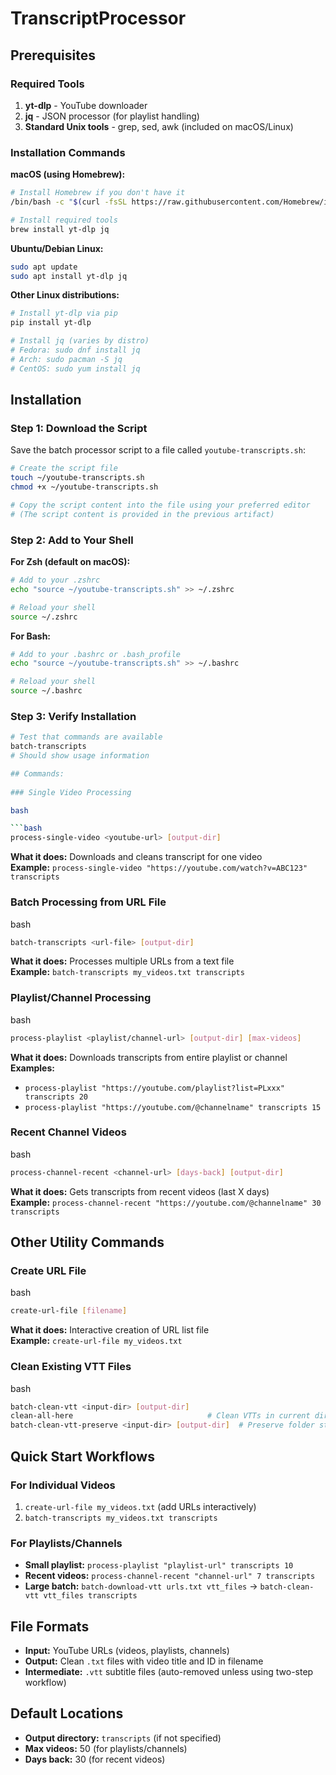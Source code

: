 # TranscriptProcessor

## Prerequisites

### Required Tools

1. **yt-dlp** - YouTube downloader
2. **jq** - JSON processor (for playlist handling)
3. **Standard Unix tools** - grep, sed, awk (included on macOS/Linux)

### Installation Commands

**macOS (using Homebrew):**

```bash
# Install Homebrew if you don't have it
/bin/bash -c "$(curl -fsSL https://raw.githubusercontent.com/Homebrew/install/HEAD/install.sh)"

# Install required tools
brew install yt-dlp jq
```

**Ubuntu/Debian Linux:**

```bash
sudo apt update
sudo apt install yt-dlp jq
```

**Other Linux distributions:**

```bash
# Install yt-dlp via pip
pip install yt-dlp

# Install jq (varies by distro)
# Fedora: sudo dnf install jq
# Arch: sudo pacman -S jq
# CentOS: sudo yum install jq
```

## Installation

### Step 1: Download the Script

Save the batch processor script to a file called `youtube-transcripts.sh`:

```bash
# Create the script file
touch ~/youtube-transcripts.sh
chmod +x ~/youtube-transcripts.sh

# Copy the script content into the file using your preferred editor
# (The script content is provided in the previous artifact)
```

### Step 2: Add to Your Shell

**For Zsh (default on macOS):**

```bash
# Add to your .zshrc
echo "source ~/youtube-transcripts.sh" >> ~/.zshrc

# Reload your shell
source ~/.zshrc
```

**For Bash:**

```bash
# Add to your .bashrc or .bash_profile
echo "source ~/youtube-transcripts.sh" >> ~/.bashrc

# Reload your shell
source ~/.bashrc
```

### Step 3: Verify Installation

```bash
# Test that commands are available
batch-transcripts
# Should show usage information

## Commands:
 
### Single Video Processing

bash

```bash
process-single-video <youtube-url> [output-dir]
```

**What it does:** Downloads and cleans transcript for one video  
**Example:** `process-single-video "https://youtube.com/watch?v=ABC123" transcripts`

### Batch Processing from URL File

bash

```bash
batch-transcripts <url-file> [output-dir]
```

**What it does:** Processes multiple URLs from a text file  
**Example:** `batch-transcripts my_videos.txt transcripts`

### Playlist/Channel Processing

bash

```bash
process-playlist <playlist/channel-url> [output-dir] [max-videos]
```

**What it does:** Downloads transcripts from entire playlist or channel  
**Examples:**

- `process-playlist "https://youtube.com/playlist?list=PLxxx" transcripts 20`
- `process-playlist "https://youtube.com/@channelname" transcripts 15`

### Recent Channel Videos

bash

```bash
process-channel-recent <channel-url> [days-back] [output-dir]
```

**What it does:** Gets transcripts from recent videos (last X days)  
**Example:** `process-channel-recent "https://youtube.com/@channelname" 30 transcripts`

## Other Utility Commands

### Create URL File

bash

```bash
create-url-file [filename]
```

**What it does:** Interactive creation of URL list file  
**Example:** `create-url-file my_videos.txt`

### Clean Existing VTT Files

bash

```bash
batch-clean-vtt <input-dir> [output-dir]
clean-all-here                              # Clean VTTs in current directory
batch-clean-vtt-preserve <input-dir> [output-dir]  # Preserve folder structure
```

## Quick Start Workflows

### For Individual Videos

1. `create-url-file my_videos.txt` (add URLs interactively)
2. `batch-transcripts my_videos.txt transcripts`

### For Playlists/Channels

- **Small playlist:** `process-playlist "playlist-url" transcripts 10`
- **Recent videos:** `process-channel-recent "channel-url" 7 transcripts`
- **Large batch:** `batch-download-vtt urls.txt vtt_files` → `batch-clean-vtt vtt_files transcripts`

## File Formats

- **Input:** YouTube URLs (videos, playlists, channels)
- **Output:** Clean `.txt` files with video title and ID in filename
- **Intermediate:** `.vtt` subtitle files (auto-removed unless using two-step workflow)

## Default Locations

- **Output directory:** `transcripts` (if not specified)
- **Max videos:** 50 (for playlists/channels)
- **Days back:** 30 (for recent videos)
